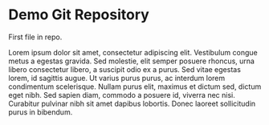 # Demo Git Repository

First file in repo.

Lorem ipsum dolor sit amet, consectetur adipiscing elit. Vestibulum congue metus a egestas gravida. Sed molestie, elit semper posuere rhoncus, urna libero consectetur libero, a suscipit odio ex a purus. Sed vitae egestas lorem, id sagittis augue. Ut varius purus purus, ac interdum lorem condimentum scelerisque. Nullam purus elit, maximus et dictum sed, dictum eget nibh. Sed sapien diam, commodo a posuere id, viverra nec nisi. Curabitur pulvinar nibh sit amet dapibus lobortis. Donec laoreet sollicitudin purus in bibendum.